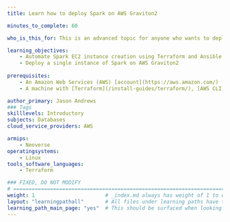 ```yaml
---
title: Learn how to deploy Spark on AWS Graviton2

minutes_to_complete: 60   

who_is_this_for: This is an advanced topic for anyone who wants to deploy Spark on AWS Graviton2.

learning_objectives: 
    - Automate Spark EC2 instance creation using Terraform and Ansible
    - Deploy a single instance of Spark on AWS Graviton2 
    
prerequisites:
    - An Amazon Web Services (AWS) [account](https://aws.amazon.com/)
    - A machine with [Terraform](/install-guides/terraform/), [AWS CLI](/install-guides/aws-cli/), [AWS IAM authenticator](https://docs.aws.amazon.com/eks/latest/userguide/install-aws-iam-authenticator.html), and [Ansible](/install-guides/ansible/) installed 

author_primary: Jason Andrews
### Tags
skilllevels: Introductory
subjects: Databases
cloud_service_providers: AWS

armips:
    - Neoverse
operatingsystems:
    - Linux
tools_software_languages:
    - Terraform

### FIXED, DO NOT MODIFY
# ================================================================================
weight: 1                       # _index.md always has weight of 1 to order correctly
layout: "learningpathall"       # All files under learning paths have this same wrapper
learning_path_main_page: "yes"  # This should be surfaced when looking for related content. Only set for _index.md of learning path content.
---
```




